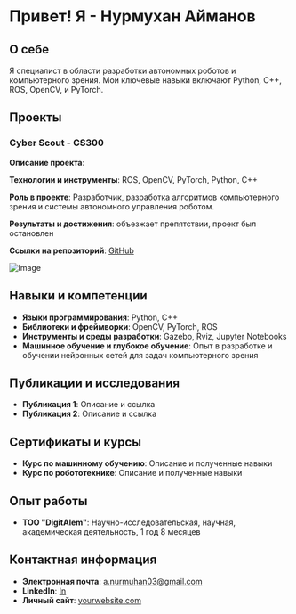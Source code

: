 # Привет! Я - Нурмухан Айманов
## О себе
Я специалист в области разработки автономных роботов и компьютерного зрения. Мои ключевые навыки включают Python, C++, ROS, OpenCV, и PyTorch.

## Проекты

### Cyber Scout - CS300
**Описание проекта**:

**Технологии и инструменты**: ROS, OpenCV, PyTorch, Python, C++

**Роль в проекте**: Разработчик, разработка алгоритмов компьютерного зрения и системы автономного управления роботом.

**Результаты и достижения**: объезжает препятствии, проект был остановлен

**Ссылки на репозиторий**: [GitHub](https://github.com/nurmukk/potrol_robot)

![Image](https://example.com/image.jpg)



## Навыки и компетенции
- **Языки программирования**: Python, C++
- **Библиотеки и фреймворки**: OpenCV, PyTorch, ROS
- **Инструменты и среды разработки**: Gazebo, Rviz, Jupyter Notebooks
- **Машинное обучение и глубокое обучение**: Опыт в разработке и обучении нейронных сетей для задач компьютерного зрения

## Публикации и исследования
- **Публикация 1**: Описание и ссылка
- **Публикация 2**: Описание и ссылка

## Сертификаты и курсы
- **Курс по машинному обучению**: Описание и полученные навыки
- **Курс по робототехнике**: Описание и полученные навыки

## Опыт работы
- **TOO "DigitAlem"**: Научно-исследовательская, научная, академическая деятельность, 1 год 8 месяцев


## Контактная информация
- **Электронная почта**: a.nurmuhan03@gmail.com
- **LinkedIn**: [In](https://www.linkedin.com/in/nurmukk)
- **Личный сайт**: [yourwebsite.com](https://yourwebsite.com)
